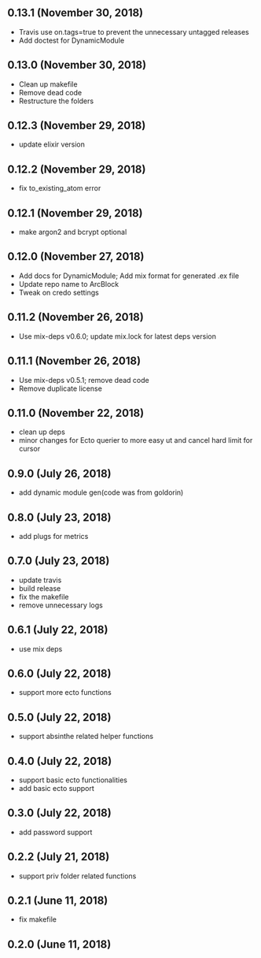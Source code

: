 ## 0.13.1 (November 30, 2018)
  - Travis use on.tags=true to prevent the unnecessary untagged releases
  - Add doctest for DynamicModule

## 0.13.0 (November 30, 2018)
  - Clean up makefile
  - Remove dead code
  - Restructure the folders

## 0.12.3 (November 29, 2018)
  - update elixir version

## 0.12.2 (November 29, 2018)
  - fix to_existing_atom error

## 0.12.1 (November 29, 2018)
  - make argon2 and bcrypt optional

## 0.12.0 (November 27, 2018)
  - Add docs for DynamicModule; Add mix format for generated .ex file
  - Update repo name to ArcBlock
  - Tweak on credo settings

## 0.11.2 (November 26, 2018)
  - Use mix-deps v0.6.0; update mix.lock for latest deps version

## 0.11.1 (November 26, 2018)
  - Use mix-deps v0.5.1; remove dead code
  - Remove duplicate license

## 0.11.0 (November 22, 2018)
  - clean up deps
  - minor changes for Ecto querier to more easy ut and cancel hard limit for cursor

## 0.9.0 (July 26, 2018)
  - add dynamic module gen(code was from goldorin)

## 0.8.0 (July 23, 2018)
  - add plugs for metrics

## 0.7.0 (July 23, 2018)
  - update travis
  - build release
  - fix the makefile
  - remove unnecessary logs

## 0.6.1 (July 22, 2018)
  - use mix deps

## 0.6.0 (July 22, 2018)
  - support more ecto functions

## 0.5.0 (July 22, 2018)
  - support absinthe related helper functions

## 0.4.0 (July 22, 2018)
  - support basic ecto functionalities
  - add basic ecto support

## 0.3.0 (July 22, 2018)
  - add password support

## 0.2.2 (July 21, 2018)
  - support priv folder related functions

## 0.2.1 (June 11, 2018)
  - fix makefile

## 0.2.0 (June 11, 2018)
